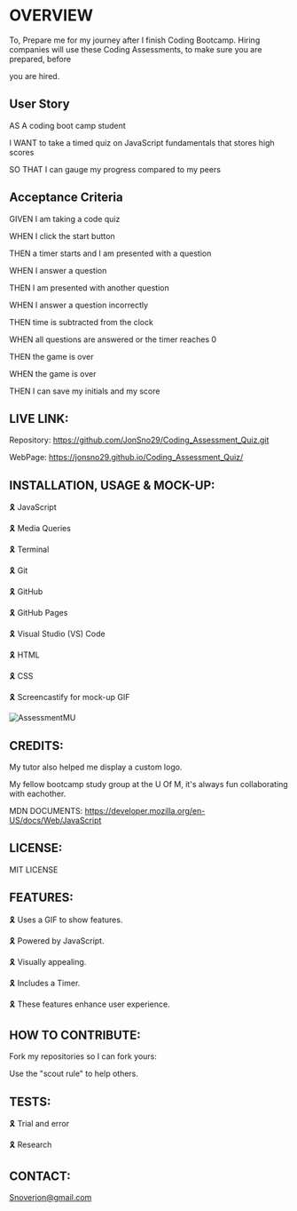 # OVERVIEW

To, Prepare me for my journey after I finish Coding Bootcamp. Hiring companies will use these Coding Assessments, to make sure you are prepared, before 

you are hired.

## User Story

AS A coding boot camp student

I WANT to take a timed quiz on JavaScript fundamentals that stores high scores

SO THAT I can gauge my progress compared to my peers

## Acceptance Criteria

GIVEN I am taking a code quiz

WHEN I click the start button

THEN a timer starts and I am presented with a question

WHEN I answer a question

THEN I am presented with another question

WHEN I answer a question incorrectly

THEN time is subtracted from the clock

WHEN all questions are answered or the timer reaches 0

THEN the game is over

WHEN the game is over

THEN I can save my initials and my score

## LIVE LINK:

Repository: https://github.com/JonSno29/Coding_Assessment_Quiz.git

WebPage: https://jonsno29.github.io/Coding_Assessment_Quiz/

## INSTALLATION, USAGE & MOCK-UP:

🎗 JavaScript

🎗 Media Queries

🎗 Terminal

🎗 Git

🎗 GitHub

🎗 GitHub Pages

🎗 Visual Studio (VS) Code

🎗 HTML

🎗 CSS

🎗 Screencastify for mock-up GIF

![AssessmentMU](https://user-images.githubusercontent.com/109987633/192394535-6b9e75c7-343e-4698-b8af-6b2483960a45.gif)

## CREDITS:

My tutor also helped me display a custom logo.

My fellow bootcamp study group at the U Of M, it's always fun collaborating with eachother.

MDN DOCUMENTS: https://developer.mozilla.org/en-US/docs/Web/JavaScript

## LICENSE:

MIT LICENSE

## FEATURES:

🎗 Uses a GIF to show features.

🎗 Powered by JavaScript.

🎗 Visually appealing.

🎗 Includes a Timer.

🎗 These features enhance user experience.

## HOW TO CONTRIBUTE:

Fork my repositories so I can fork yours:

Use the "scout rule" to help others.

## TESTS:

🎗 Trial and error

🎗 Research

## CONTACT:

Snoverjon@gmail.com
